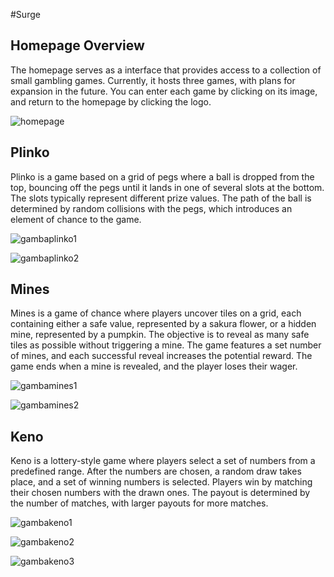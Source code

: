 #Surge
## Homepage Overview
The homepage serves as a interface that provides access to a collection of small gambling games. 
Currently, it hosts three games, with plans for expansion in the future.
You can enter each game by clicking on its image, and return to the homepage by clicking the logo.

![homepage](https://github.com/user-attachments/assets/82946263-1289-49ca-8e18-cb6749d66299)

## Plinko
Plinko is a game based on a grid of pegs where a ball is dropped from the top, bouncing off the pegs
until it lands in one of several slots at the bottom. The slots typically represent different prize values.
The path of the ball is determined by random collisions with the pegs, which introduces an element of chance to the game.

![gambaplinko1](https://github.com/user-attachments/assets/eedec493-c797-48fc-a0d9-365aa6429aaf)

![gambaplinko2](https://github.com/user-attachments/assets/0a5bde5f-3492-4820-a70b-31256dd5952c)

## Mines
Mines is a game of chance where players uncover tiles on a grid, each containing either a safe value, represented by a sakura flower, or a hidden mine, represented by a pumpkin.
The objective is to reveal as many safe tiles as possible without triggering a mine. The game features a set number of mines, and each successful reveal increases the potential reward.
The game ends when a mine is revealed, and the player loses their wager.

![gambamines1](https://github.com/user-attachments/assets/250bd782-ea90-4f2b-8532-a99a23b040b6)

![gambamines2](https://github.com/user-attachments/assets/cf23a72f-ab17-466c-862e-45112e651fdd)

## Keno
Keno is a lottery-style game where players select a set of numbers from a predefined range. After the numbers are chosen, a random draw takes place, and a set of winning
numbers is selected. Players win by matching their chosen numbers with the drawn ones. The payout is determined by the number of matches, with larger payouts for more matches.

![gambakeno1](https://github.com/user-attachments/assets/61f369ba-f634-4193-bff2-280814d5a385)

![gambakeno2](https://github.com/user-attachments/assets/e3f0b266-292c-44e1-98e5-e01045db03a1)

![gambakeno3](https://github.com/user-attachments/assets/da5358bb-0a07-4e3a-b1e5-c6cba17d60e1)

